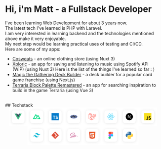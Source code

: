 # Hi, i'm Matt - a Fullstack Developer

I've been learning Web Development for about 3 years now.<br>
The latest tech I've learned is PHP with Laravel.<br>
I am very interested in learning backend and the technologies mentioned above make it very enjoyable.<br>
My next step would be learning practical uses of testing and CI/CD.<br>
Here are some of my apps:<br>
- [Cosweats](https://github.com/trycmateusz/Cosweats) - an online clothing store (using Nuxt 3)
- [Xploric](https://github.com/trycmateusz/Xploric) - an app for saving and listening to music using Spotify API (WIP) (using Nuxt 3)
Here is the list of the things I've learned so far : )
- [Magic the Gathering Deck Builder](https://github.com/trycmateusz/Magic-the-Gathering-deck-builder) - a deck builder for a popular card game franchise (using Next.js)
- [Terraria Block Palette Remastered](https://github.com/trycmateusz/Terraria-Block-Palette-Remastered) - an app for searching inspiration to build in the game Terraria (using Vue 3)
<br>
## Techstack

<div style="display: flex; flex-wrap: wrap; justify-content: center; align-items: center;">
  <img src="./vue.png" alt="Vue" width="60" height="60" />
  <img src="./nuxt.png" alt="Nuxt" width="60" height="60" />
  <img src="./typescript.png" alt="Typescript" width="60" height="60" />
  <img src="./php.png" alt="PHP" width="60" height="60" />
  <img src="./laravel.png" alt="Laravel" width="60" height="60" />
  <img src="./react.png" alt="React" width="60" height="60" />
  <img src="./nextjs.png" alt="Nextjs" width="60" height="60" />
  <img src="./js.png" alt="Javascript" width="60" height="60" />
  <img src="./tailwind.png" alt="Tailwind" width="60" height="60" />
  <img src="./git.png" alt="Git" width="60" height="60" />
  <img src="./sass.png" alt="Sass" width="60" height="60" />
  <img src="./html5.png" alt="HTML" width="60" height="60" />
  <img src="./figma.png" alt="Figma" width="60" height="60" />
  <img src="./python.png" alt="Python" width="60" height="60" />
</div>


